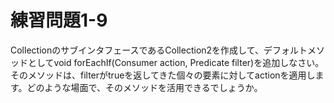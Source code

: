 # 練習問題1-9

CollectionのサブインタフェースであるCollection2を作成して、デフォルトメソッドとしてvoid forEachIf(Consumer<T> action, Predicate<T> filter)を追加しなさい。そのメソッドは、filterがtrueを返してきた個々の要素に対してactionを適用します。どのような場面で、そのメソッドを活用できるでしょうか。
